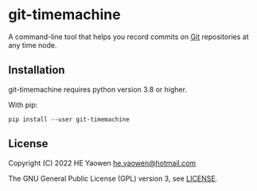 # git-timemachine

A command-line tool that helps you record commits on [Git][1] repositories at
any time node.

## Installation

git-timemachine requires python version 3.8 or higher.

With pip:

```
pip install --user git-timemachine
```

## License

Copyright (C) 2022 HE Yaowen <he.yaowen@hotmail.com>

The GNU General Public License (GPL) version 3, see [LICENSE](./LICENSE).

[1]: https://git-scm.com/
